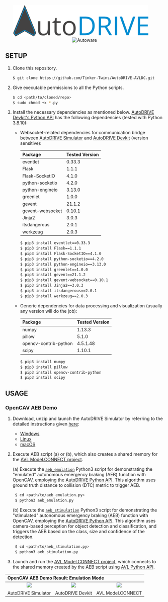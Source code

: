 <p align="center">
<img src="media/AutoDRIVE-Logo.png" alt="AutoDRIVE" height="100"/> &nbsp;&nbsp;&nbsp;&nbsp;&nbsp; <img src="media/AVL-Logo.jpg" alt="Autoware" height="100"/>
</p>

## SETUP

1. Clone this repository.
    ```bash
    $ git clone https://github.com/Tinker-Twins/AutoDRIVE-AVLDC.git
    ```
2. Give executable permissions to all the Python scripts.
   ```bash
   $ cd <path/to/cloned/repo>
   $ sudo chmod +x *.py
   ```
4. Install the necessary dependencies as mentioned below.
    [AutoDRIVE Devkit's Python API](https://github.com/Tinker-Twins/AutoDRIVE/tree/AutoDRIVE-Devkit/ADSS%20Toolkit/autodrive_py) has the following dependencies (tested with Python 3.8.10):
    
    - Websocket-related dependencies for communication bridge between [AutoDRIVE Simulator](https://github.com/Tinker-Twins/AutoDRIVE/tree/AutoDRIVE-Simulator) and [AutoDRIVE Devkit](https://github.com/Tinker-Twins/AutoDRIVE/tree/AutoDRIVE-Devkit) (version sensitive):
    
      | Package | Tested Version |
      |---------|----------------|
      | eventlet | 0.33.3 |
      | Flask | 1.1.1 |
      | Flask-SocketIO | 4.1.0 |
      | python-socketio | 4.2.0 |
      | python-engineio | 3.13.0 |
      | greenlet | 1.0.0 |
      | gevent | 21.1.2 |
      | gevent-websocket | 0.10.1 |
      | Jinja2 | 3.0.3 |
      | itsdangerous | 2.0.1 |
      | werkzeug | 2.0.3 |
      
      ```bash
      $ pip3 install eventlet==0.33.3
      $ pip3 install Flask==1.1.1
      $ pip3 install Flask-SocketIO==4.1.0
      $ pip3 install python-socketio==4.2.0
      $ pip3 install python-engineio==3.13.0
      $ pip3 install greenlet==1.0.0
      $ pip3 install gevent==21.1.2
      $ pip3 install gevent-websocket==0.10.1
      $ pip3 install Jinja2==3.0.3
      $ pip3 install itsdangerous==2.0.1
      $ pip3 install werkzeug==2.0.3
      ```
    
    - Generic dependencies for data processing and visualization (usually any version will do the job):
    
      | Package | Tested Version |
      |---------|----------------|
      | numpy | 1.13.3 |
      | pillow | 5.1.0 |
      | opencv-contrib-python | 4.5.1.48 |
      | scipy | 1.10.1 |
      
      ```bash
      $ pip3 install numpy
      $ pip3 install pillow
      $ pip3 install opencv-contrib-python
      $ pip3 install scipy
      ```

## USAGE

### OpenCAV AEB Demo

1. Download, unzip and launch the AutoDRIVE Simulator by referring to the detailed instructions given [here](https://github.com/AutoDRIVE-Ecosystem/AutoDRIVE/tree/AutoDRIVE-Simulator?tab=readme-ov-file#download-and-run):
    - [Windows](https://github.com/Tinker-Twins/AutoDRIVE-AVLDC/releases/download/v1.0.0/AutoDRIVE_Simulator_Windows.zip)
    - [Linux](https://github.com/Tinker-Twins/AutoDRIVE-AVLDC/releases/download/v1.0.0/AutoDRIVE_Simulator_Linux.zip)
    - [macOS](https://github.com/Tinker-Twins/AutoDRIVE-AVLDC/releases/download/v1.0.0/AutoDRIVE_Simulator_macOS.zip)  

2. Execute AEB script (a) or (b), which also creates a shared memory for the [AVL Model.CONNECT project](https://github.com/Tinker-Twins/AutoDRIVE-AVLDC/blob/main/autodrive_avldc_cosim/autodrive_avldc_cosim.proj).

   (a) Execute the [`aeb_emulation`](https://github.com/Tinker-Twins/AutoDRIVE-AVLDC/blob/main/autodrive_avldc_cosim/autodrive_avldc_cosim_files/modeling/aeb_emulation.py) Python3 script for demonstrating the "emulated" autonomous emergency braking (AEB) function with OpenCAV, employing the [AutoDRIVE Python API](https://github.com/Tinker-Twins/AutoDRIVE-AVLDC/blob/main/autodrive_avldc_cosim/autodrive_avldc_cosim_files/modeling/autodrive.py). This algorithm uses ground truth distance to collision (DTC) metric to trigger AEB.

   ```bash
    $ cd <path/to/aeb_emulation.py>
    $ python3 aeb_emulation.py
    ```

    (b) Execute the [`aeb_stimulation`](https://github.com/Tinker-Twins/AutoDRIVE-AVLDC/blob/main/autodrive_avldc_cosim/autodrive_avldc_cosim_files/modeling/aeb_stimulation.py) Python3 script for demonstrating the "stimulated" autonomous emergency braking (AEB) function with OpenCAV, employing the [AutoDRIVE Python API](https://github.com/Tinker-Twins/AutoDRIVE-AVLDC/blob/main/autodrive_avldc_cosim/autodrive_avldc_cosim_files/modeling/autodrive.py). This algorithm uses camera-based perception for object detection and classification, and triggers the AEB based on the class, size and confidence of the detection.

   ```bash
    $ cd <path/to/aeb_stimulation.py>
    $ python3 aeb_stimulation.py
    ```

3. Launch and run the [AVL Model.CONNECT project](https://github.com/Tinker-Twins/AutoDRIVE-AVLDC/blob/main/autodrive_avldc_cosim/autodrive_avldc_cosim.proj), which connects to the shared memory created by the AEB script using [AVL Python API](https://github.com/Tinker-Twins/AutoDRIVE-AVLDC/blob/main/autodrive_avldc_cosim/autodrive_avldc_cosim_files/modeling/avldc.py).

<table>
<thead>
  <tr>
    <th colspan="3" align="left">OpenCAV AEB Demo Result: Emulation Mode</th>
  </tr>
</thead>
<tbody>
  <tr>
    <td align="center"><img src="https://github.com/Tinker-Twins/AutoDRIVE-AVLDC/blob/main/media/Emulation/AutoDRIVE%20Simulator.gif"</td>
    <td align="center"><img src="https://github.com/Tinker-Twins/AutoDRIVE-AVLDC/blob/main/media/Emulation/AutoDRIVE%20Devkit.gif"</td>
    <td align="center"><img src="https://github.com/Tinker-Twins/AutoDRIVE-AVLDC/blob/main/media/Emulation/AVL%20Model.CONNECT.gif"</td>
  </tr>
  <tr>
    <td align="center">AutoDRIVE Simulator</td>
    <td align="center">AutoDRIVE Devkit</td>
    <td align="center">AVL Model.CONNECT</td>
  </tr>
</tbody>
</table>
